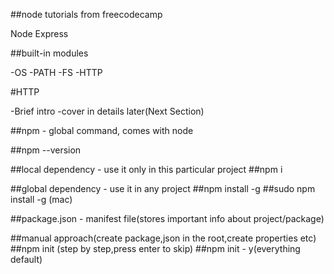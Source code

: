 ##node tutorials from freecodecamp

Node Express

##built-in modules

-OS
-PATH
-FS
-HTTP

#HTTP

-Brief intro
-cover in details later(Next Section)

##npm - global command, comes with node



##npm --version

##local dependency - use it only in this particular project
##npm i <pacakageName>

##global dependency - use it in any project
##npm install -g <packageName>
##sudo npm install -g <packageName> (mac)


##package.json - manifest file(stores important info about project/package)

##manual approach(create package,json in the root,create properties etc)
##npm init (step by step,press enter to skip)
##npm init - y(everything default)